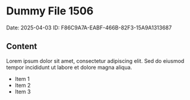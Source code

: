 # Dummy File 1506

Date: 2025-04-03
ID: F86C9A7A-EABF-466B-82F3-15A9A1313687

## Content

Lorem ipsum dolor sit amet, consectetur adipiscing elit.
Sed do eiusmod tempor incididunt ut labore et dolore magna aliqua.

* Item 1
* Item 2
* Item 3

